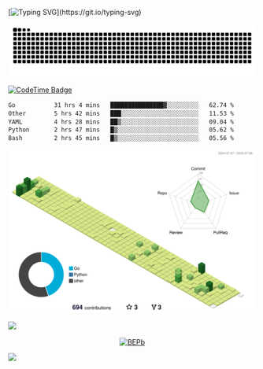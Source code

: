 [![Typing SVG](https://readme-typing-svg.demolab.com?font=JetBrains+Mono&duration=3000&center=true&vCenter=true&multiline=true&repeat=false&width=800&height=80&lines=Welcome+to+KevinMatt's+workshop;Do+not+go+gentle+into+that+good+night.)](https://git.io/typing-svg)

![snake-grid](https://raw.githubusercontent.com/kevinmatthe/kevinmatthe/output/github-contribution-grid-snake-dark.svg)

[![CodeTime Badge](https://img.shields.io/endpoint?style=flat-square&color=222&url=https%3A%2F%2Fapi.codetime.dev%2Fshield%3Fid%3D30418%26project%3D%26in=0)](https://codetime.dev)

<!--START_SECTION:waka-->

```txt
Go           31 hrs 4 mins   ███████████████▓░░░░░░░░░   62.74 %
Other        5 hrs 42 mins   ███░░░░░░░░░░░░░░░░░░░░░░   11.53 %
YAML         4 hrs 28 mins   ██▒░░░░░░░░░░░░░░░░░░░░░░   09.04 %
Python       2 hrs 47 mins   █▒░░░░░░░░░░░░░░░░░░░░░░░   05.62 %
Bash         2 hrs 45 mins   █▒░░░░░░░░░░░░░░░░░░░░░░░   05.56 %
```

<!--END_SECTION:waka-->

<!--   profile-green-animate -->
![](./profile-3d-contrib/profile-green-animate.svg)

<!--  2d history skills -->
<img src="https://cr-skills-chart-widget.azurewebsites.net/api/api?username=kevinmatthe" width="auto"></img>

<p align="center"> 
<a href="https://github.com/ryo-ma/github-profile-trophy"><img src="https://github-profile-trophy.vercel.app/?username=kevinmatthe" alt="BEPb" /></a>
</p>

<img src="https://cr-ss-service.azurewebsites.net/api/ScreenShot?widget=summary&username=kevinmatthe" width="auto"></img>
